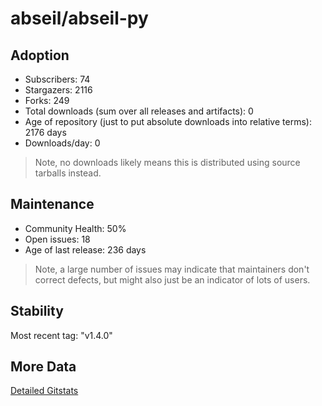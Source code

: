 # abseil/abseil-py

## Adoption

- Subscribers: 74
- Stargazers: 2116
- Forks: 249
- Total downloads (sum over all releases and artifacts): 0
- Age of repository (just to put absolute downloads into relative terms): 2176 days
- Downloads/day: 0

> Note, no downloads likely means this is distributed using source tarballs instead.

## Maintenance

- Community Health: 50%
- Open issues: 18
- Age of last release: 236 days

> Note, a large number of issues may indicate that maintainers don't correct defects, but might also
> just be an indicator of lots of users.

## Stability

Most recent tag: "v1.4.0"

## More Data

[Detailed Gitstats](/bazel-catalog/gitstats/abseil/abseil-py)

